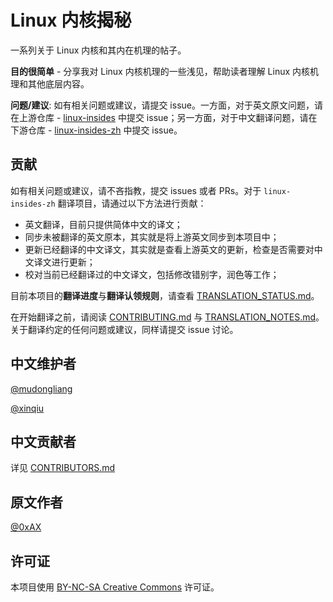 # Linux 内核揭秘

一系列关于 Linux 内核和其内在机理的帖子。

**目的很简单** - 分享我对 Linux 内核机理的一些浅见，帮助读者理解 Linux 内核机理和其他底层内容。

**问题/建议**: 如有相关问题或建议，请提交 issue。一方面，对于英文原文问题，请在上游仓库 - [linux-insides](https://github.com/0xAX/linux-insides) 中提交 issue；另一方面，对于中文翻译问题，请在下游仓库 - [linux-insides-zh](https://github.com/hust-open-atom-club/linux-insides-zh) 中提交 issue。

## 贡献

如有相关问题或建议，请不吝指教，提交 issues 或者 PRs。对于 `linux-insides-zh` 翻译项目，请通过以下方法进行贡献：

- 英文翻译，目前只提供简体中文的译文；
- 同步未被翻译的英文原本，其实就是将上游英文同步到本项目中；
- 更新已经翻译的中文译文，其实就是查看上游英文的更新，检查是否需要对中文译文进行更新；
- 校对当前已经翻译过的中文译文，包括修改错别字，润色等工作；

目前本项目的**翻译进度**与**翻译认领规则**，请查看 [TRANSLATION_STATUS.md](TRANSLATION_STATUS.md)。

在开始翻译之前，请阅读 [CONTRIBUTING.md](CONTRIBUTING.md) 与 [TRANSLATION_NOTES.md](TRANSLATION_NOTES.md)。关于翻译约定的任何问题或建议，同样请提交 issue 讨论。

## 中文维护者

[@mudongliang](https://github.com/mudongliang)

[@xinqiu](https://github.com/xinqiu)

## 中文贡献者

详见 [CONTRIBUTORS.md](CONTRIBUTORS.md)

## 原文作者

[@0xAX](https://twitter.com/0xAX)

## 许可证

本项目使用 [BY-NC-SA Creative Commons](http://creativecommons.org/licenses/by-nc-sa/4.0/) 许可证。
